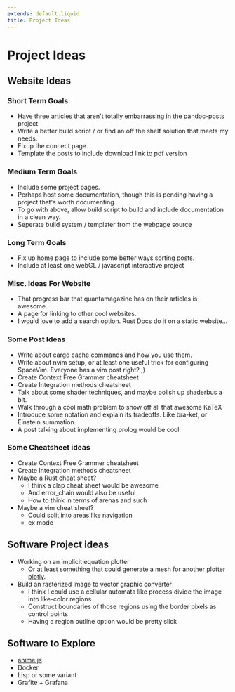 ```yaml
---
extends: default.liquid
title: Project Ideas
---
```

# Project Ideas

## Website Ideas

### Short Term Goals

* Have three articles that aren't totally embarrassing in the pandoc-posts project
* Write a better build script / or find an off the shelf solution that meets my needs.
* Fixup the connect page.
* Template the posts to include download link to pdf version

### Medium Term Goals

* Include some project pages.
* Perhaps host some documentation, though this is pending having a project that's worth documenting.
* To go with above, allow build script to build and include documentation in a clean way.
* Seperate build system / templater from the webpage source

### Long Term Goals

* Fix up home page to include some better ways sorting posts.
* Include at least one webGL / javascript interactive project

### Misc. Ideas For Website

* That progress bar that quantamagazine has on their articles is awesome.
* A page for linking to other cool websites. 
* I would love to add a search option. Rust Docs do it on a static website...

### Some Post Ideas

* Write about cargo cache commands and how you use them.
* Write about nvim setup, or at least one useful trick for configuring SpaceVim. Everyone has a vim post right? ;)
* Create Context Free Grammer cheatsheet
* Create Integration methods cheatsheet
* Talk about some shader techniques, and maybe polish up shaderbus a bit.
* Walk through a cool math problem to show off all that awesome KaTeX
* Introduce some notation and explain its tradeoffs. Like bra-ket, or Einstein summation.
* A post talking about implementing prolog would be cool

### Some Cheatsheet ideas

* Create Context Free Grammer cheatsheet
* Create Integration methods cheatsheet
* Maybe a Rust cheat sheet?
    + I think a clap cheat sheet would be awesome
    + And error_chain would also be useful
    + How to think in terms of arenas and such
* Maybe a vim cheat sheet?
    + Could split into areas like navigation
    + ex mode

## Software Project ideas

* Working on an implicit equation plotter
    + Or at least something that could generate a mesh for another plotter [plotly](https://plot.ly/).
* Build an rasterized image to vector graphic converter
    + I think I could use a cellular automata like process divide the image into like-color regions 
    + Construct boundaries of those regions using the border pixels as control points
    + Having a region outline option would be pretty slick

## Software to Explore

* [anime.js](anime.js)
* Docker
* Lisp or some variant 
* Grafite + Grafana

